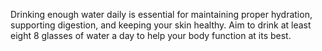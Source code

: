 Drinking enough water daily is essential for maintaining proper hydration, supporting digestion, and keeping your skin healthy. Aim to drink at least eight 8 glasses of water a day to help your body function at its best.